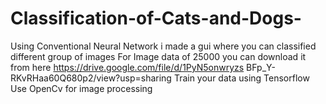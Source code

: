 # Classification-of-Cats-and-Dogs-
Using Conventional Neural Network i made a gui where you can classified different group of images 
For Image data of 25000 you can download it from here https://drive.google.com/file/d/1PyN5onwryzs
BFp_Y-RKvRHaa60Q680p2/view?usp=sharing 
Train your data using Tensorflow
Use OpenCv for image processing
